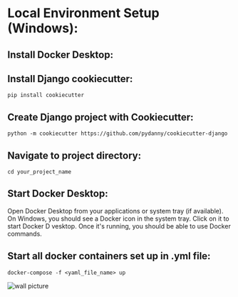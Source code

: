 # Local Environment Setup (Windows):

## Install Docker Desktop:

## Install Django cookiecutter:
```
pip install cookiecutter
```

## Create Django project with Cookiecutter:
```
python -m cookiecutter https://github.com/pydanny/cookiecutter-django
```

## Navigate to project directory:
```
cd your_project_name
```
## Start Docker Desktop:
Open Docker Desktop from your applications or system tray (if available). On Windows, you should see a Docker icon in the system tray. Click on it to start Docker D vesktop. Once it's running, you should be able to use Docker commands.

## Start all docker containers set up in .yml file:
```
docker-compose -f <yaml_file_name> up
```

![wall picture](https://www.wallpaperbetter.com/en/hd-wallpaper-cfzzz/download/1920x1080)
